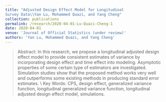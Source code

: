 ```yaml
---
title: "Adjusted Design Effect Model for Longitudinal
Survey Data\\Yan Lu, Mohammed Quazi, and Yang Cheng"
collection: publications
permalink: /research/2020-04-01-Lu-Quazi-Cheng-1
date: 2020-04-01
venue: 'Journal of Official Statistics (under review)'
authors: 'Yan Lu, Mohammed Quazi, and Yang Cheng'
---
```



>Abstract: In this research, we propose a longitudinal adjusted design effect model to
provide consistent estimates of variance by incorporating design effect and time
effect into modeling. Asymptotic properties of some certain type of estimators
are investigated. Simulation studies show that the proposed method works
very well and outperforms some existing methods in producing standard error
estimates. \\
Key Words: CPS, design effect, generalized variance function, longitudinal generalized variance function, longitudinal adjusted design effect model, simulations.

